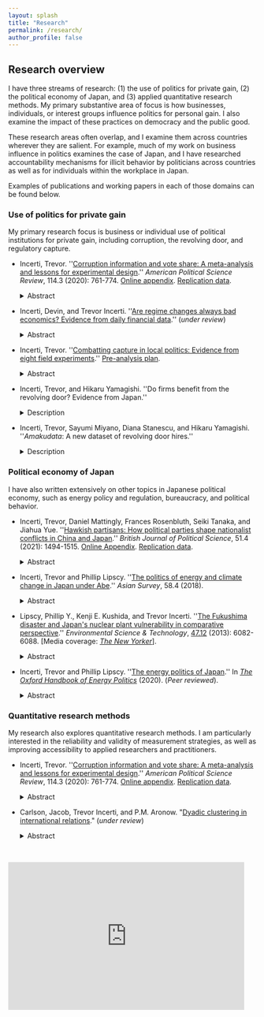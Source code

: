 ```yaml
---
layout: splash
title: "Research"
permalink: /research/
author_profile: false
---
```


## Research overview

I have three streams of research: (1) the use of politics for private gain, (2) the political economy of Japan, and (3) applied quantitative research methods. My primary substantive area of focus is how businesses, individuals, or interest groups influence politics for personal gain. I also examine the impact of these practices on democracy and the public good. 

These research areas often overlap, and I examine them across countries wherever they are salient. For example, much of my work on business influence in politics examines the case of Japan, and I have researched accountability mechanisms for illicit behavior by politicians across countries as well as for individuals within the workplace in Japan. 

Examples of publications and working papers in each of those domains can be found below. 

### Use of politics for private gain

My primary research focus is business or individual use of political institutions for private gain, including corruption, the revolving door, and regulatory capture.

- Incerti, Trevor. ''[Corruption information and vote share: A meta-analysis and lessons for experimental design](https://www.cambridge.org/core/services/aop-cambridge-core/content/view/AB2ACE468B04EAB85CAF7379F9DF4817/S000305542000012Xa.pdf/corruption_information_and_vote_share_a_metaanalysis_and_lessons_for_experimental_design.pdf).'' *American Political Science Review*, 114.3 (2020): 761-774. [Online appendix](https://static.cambridge.org/content/id/urn:cambridge.org:id:article:S000305542000012X/resource/name/S000305542000012Xsupp001.pdf). [Replication data](https://dataverse.harvard.edu/dataset.xhtml?persistentId=doi:10.7910/DVN/HD7UUU).  
  <details><summary>Abstract</summary><p> Debate persists on whether voters hold politicians accountable for corruption. Numerous experiments have examined whether informing voters about corrupt acts of politicians decreases their vote share. Meta-analysis demonstrates that corrupt candidates are punished by zero percentage points across field experiments, but approximately 32 points in survey experiments. I argue this discrepancy arises due to methodological differences. Small effects in field experiments may stem partially from weak treatments and noncompliance, and large effects in survey experiments are likely from social desirability bias and the lower and hypothetical nature of costs. Conjoint experiments introduce hypothetical costly trade-offs, but it may be best to interpret results in terms of realistic sets of characteristics rather than marginal effects of particular characteristics. These results suggest that survey experiments may provide point estimates that are not representative of real-world voting behavior. However, field experimental estimates may also not recover the “true” effects due to design decisions and limitations. </p></details>

- Incerti, Devin, and Trevor Incerti. ''[Are regime changes always bad economics? Evidence from daily financial data](http://tincerti.github.io/files/regime_changes.pdf).'' (*under review*)
  <details><summary>Abstract</summary><p> Political instability is commonly thought to discourage investment and reduce economic growth. By contrast, we find that different types of “irregular” regime changes - coups, assassinations, or resignations - have disparate effects on stock returns. We examine daily returns of national stock indices in every country that experienced an irregular regime change subject to data availability. Using an event study approach, we show that abnormal returns following resignations are large and positive (4%), while those following assassinations are negative and smaller in magnitude (2%). The impact of coups tends to be negative (2%), but some events result in positive abnormal returns of 10% or more. Volatility increases during times of protest preceding resignations, but no clear directionality is present. We therefore find that the expected direction and magnitude of abnormal returns is dependent on the type of political event and its expected impact on economic policy. </p></details>

- Incerti, Trevor. ''[Combatting capture in local politics: Evidence from eight field experiments](https://www.trevorincerti.com/files/capture_in_local_politics.pdf).'' [Pre-analysis plan](http://tincerti.github.io/files/cc_preanalysis.pdf).  
   <details><summary>Abstract</summary><p> Understanding how to motivate individuals with long-term collective interest to engage in costly political behavior is an enduring question in political economy. While renters have an economic incentive to participate in local politics and encourage housing growth, their participation lags that of homeowners who yield immediate financial returns from participation. I conducted 8 field experiments in 8 cities to investigate how to motivate renters to comment at city council meetings. Outreach highlighting the costs of abstention caused public comments to increase by 1.4 percentage points amongst those who opened the emails, with those already engaged in local politics particularly responsive to treatment. Treatment-induced comments represented 8% of total comments and 46% of pro-housing comments across all treated meetings. Overall, the results suggest that increasing the perception that abstention is costly is an effective motivator of real-world political participation, and that outreach can change the representativeness of civic bodies where increases in accessibility alone do not. </p></details>
   
- Incerti, Trevor, and Hikaru Yamagishi. ''Do firms benefit from the revolving door? Evidence from Japan.''
   <details><summary>Description</summary><p> A growing literature finds high returns to firms connected to legislative office. Less attention has been paid to benefits from bureaucratic connections, despite well-documented bureaucratic revolving door hiring practices. Leveraging a 2009 law requiring Japanese bureaucratic agencies to report private sector hires of former civil servants, we construct a comprehensive dataset of all revolving door hires in Japan. Using this dataset and data on Japanese government contracts and loans, we test for systematic benefits that accrue to firms who hire former bureaucrats. </p></details>
 
- Incerti, Trevor, Sayumi Miyano, Diana Stanescu, and Hikaru Yamagishi. ''*Amakudata*: A new dataset of revolving door hires.''
   <details><summary>Description</summary><p> Political economists have long speculated about the effects of connections between bureaucracies and the private sector. However, data tracing flows of civil servants from the bureaucracy to the private sector remains rare. This article presents a new dataset, Amakudata, which contains individual-level data of all Japanese bureaucrats retiring into positions outside of the bureaucracy from 2009 to 2019. </p></details>
  

### Political economy of Japan

I have also written extensively on other topics in Japanese political economy, such as energy policy and regulation, bureaucracy, and political behavior. 

- Incerti, Trevor, Daniel Mattingly, Frances Rosenbluth, Seiki Tanaka, and Jiahua Yue. ''[Hawkish partisans: How political parties shape nationalist conflicts in China and Japan](https://www.cambridge.org/core/journals/british-journal-of-political-science/article/hawkish-partisans-how-political-parties-shape-nationalist-conflicts-in-china-and-japan/D625B68B3659A3CAD1A1D56E12AB45C3).'' *British Journal of Political Science*, 51.4 (2021): 1494-1515. [Online Appendix](https://static.cambridge.org/content/id/urn:cambridge.org:id:article:S0007123420000095/resource/name/S0007123420000095sup001.pdf). [Replication data](https://dataverse.harvard.edu/dataset.xhtml?persistentId=doi:10.7910/DVN/S4YXQB).  
  <details><summary>Abstract</summary><p> It is well known that regime types affect international conflicts. This article explores political parties as a mechanism through which they do so. Political parties operate in fundamentally different ways in democracies vs. non-democracies, which has consequences for foreign policy. Core supporters of a party in a democracy, if they are hawkish, may be more successful at demanding hawkish behavior from their party representatives than would be their counterparts in an autocracy. The study draws on evidence from paired experiments in democratic Japan and non-democratic China to show that supporters of the ruling party in Japan punish their leaders for discouraging nationalist protests, while ruling party insiders in China are less likely to do so. Under some circumstances, then, non-democratic regimes may be better able to rein in peace-threatening displays of nationalism. </p></details>
  
- Incerti, Trevor and Phillip Lipscy. ''[The politics of energy and climate change in Japan under Abe](http://tincerti.github.io/files/AS5804_01_Incerti_and_Lipscy.pdf).'' *Asian Survey*, 58.4 (2018).  
  <details><summary>Abstract</summary><p> Under what we call Abenergynomics, Japanese Prime Minister Abe Shinzo has used energy policy to support the growth objectives of Abenomics, even when the associated policies are publicly unpopular, opposed by utility companies, or harmful to the environment. We show how Abenergynomics has shaped Japanese policy on nuclear power, electricity deregulation, renewable energy, and climate change. </p></details> 

- Lipscy, Phillip Y., Kenji E. Kushida, and Trevor Incerti. ''[The Fukushima disaster and Japan's nuclear plant vulnerability in comparative perspective](https://pubs.acs.org/doi/pdfplus/10.1021/es4004813).'' *Environmental Science & Technology*, [47.12](http://tincerti.github.io/files/est_cover.jpg) (2013): 6082-6088.  \[Media coverage: [*The New Yorker*](https://www.newyorker.com/news/evan-osnos/sandy-fukushima-and-the-nuclear-industry)\]. 
  <details><summary>Abstract</summary><p> We consider the vulnerability of nuclear power plants to a disaster like the one that occurred at Fukushima Daiichi. Examination of Japanese nuclear plants affected by the earthquake and tsunami on March 11, 2011 shows that three variables were crucial at the early stages of the crisis: plant elevation, sea wall elevation, and location and status of backup generators. Higher elevations for these variables, or waterproof protection of backup generators, could have mitigated or prevented the disaster. We collected information on these variables, along with historical data on run-up heights, for 89 coastal nuclear power plants in the world. The data shows that 1. Japanese plants were relatively unprotected against potential inundation in international comparison, but there was considerable variation for power plants within and outside of Japan; 2. Older power plants and plants owned by the largest utility companies appear to have been particularly unprotected. </p></details>

- Incerti, Trevor and Phillip Lipscy. ''[The energy politics of Japan](https://www.oxfordhandbooks.com/view/10.1093/oxfordhb/9780190861360.001.0001/oxfordhb-9780190861360-e-21).'' In [*The Oxford Handbook of Energy Politics*](https://www.oxfordhandbooks.com/view/10.1093/oxfordhb/9780190861360.001.0001/oxfordhb-9780190861360) (2020). (*Peer reviewed*). 
  <details><summary>Abstract</summary><p> Japanese energy policy has attracted renewed attention since the 2011 Fukushima nuclear disaster. However, Japan’s energy challenges are nothing new; as a country poor in natural resources, it has long struggled to meet its energy needs. This chapter provides an overview of Japanese energy politics, focusing on three broad topics: Japan’s modernization and energy security challenges, the politics of the utilities sector and nuclear energy, and the politics of energy conservation and climate change. In addition, the chapter discusses factors specific to Japan, such as state-business relations in the utilities sector and institutional changes since the 1990s. Japan offers both compelling puzzles—several transformative shifts in energy conservation policy, limited emphasis on renewables despite persistent energy security concerns, and reinvigoration of nuclear energy despite the Fukushima disaster—as well as important empirical opportunities for theory testing. The chapter concludes by calling for additional research that integrates insights from Japan into broader theoretical and cross-national scholarship, examines Japanese energy policy within an international context, and uses rigorous causal identification strategies to evaluate Japanese energy policy. Finally, it identifies the politics of decarbonization in Japan as a critical area for future research. </p></details>

### Quantitative research methods

My research also explores quantitative research methods. I am particularly interested in the reliability and validity of measurement strategies, as well as improving accessibility to applied researchers and practitioners. 

- Incerti, Trevor. ''[Corruption information and vote share: A meta-analysis and lessons for experimental design](https://www.cambridge.org/core/services/aop-cambridge-core/content/view/AB2ACE468B04EAB85CAF7379F9DF4817/S000305542000012Xa.pdf/corruption_information_and_vote_share_a_metaanalysis_and_lessons_for_experimental_design.pdf).'' *American Political Science Review*, 114.3 (2020): 761-774. [Online appendix](https://static.cambridge.org/content/id/urn:cambridge.org:id:article:S000305542000012X/resource/name/S000305542000012Xsupp001.pdf). [Replication data](https://dataverse.harvard.edu/dataset.xhtml?persistentId=doi:10.7910/DVN/HD7UUU).  
  <details><summary>Abstract</summary><p> Debate persists on whether voters hold politicians accountable for corruption. Numerous experiments have examined whether informing voters about corrupt acts of politicians decreases their vote share. Meta-analysis demonstrates that corrupt candidates are punished by zero percentage points across field experiments, but approximately 32 points in survey experiments. I argue this discrepancy arises due to methodological differences. Small effects in field experiments may stem partially from weak treatments and noncompliance, and large effects in survey experiments are likely from social desirability bias and the lower and hypothetical nature of costs. Conjoint experiments introduce hypothetical costly trade-offs, but it may be best to interpret results in terms of realistic sets of characteristics rather than marginal effects of particular characteristics. These results suggest that survey experiments may provide point estimates that are not representative of real-world voting behavior. However, field experimental estimates may also not recover the “true” effects due to design decisions and limitations. </p></details>
  
- Carlson, Jacob, Trevor Incerti, and P.M. Aronow. "[Dyadic clustering in international relations](https://arxiv.org/abs/2109.03774)." (*under review*)
   <details><summary>Abstract</summary><p>  Quantitative empirical inquiry in international relations often relies on dyadic data. Standard analytic techniques do not account for the fact that dyads are not generally independent of one another. That is, when dyads share a constituent member (e.g., a common country), they may be statistically dependent, or "clustered." Recent work has developed dyadic clustering robust standard errors (DCRSEs) that account for this dependence. Using these DCRSEs, we reanalyzed all empirical articles published in International Organization between January 2014 and January 2020 that feature dyadic data. We find that published standard errors for key explanatory variables are, on average, approximately half as large as DCRSEs, suggesting that dyadic clustering is leading researchers to severely underestimate uncertainty. However, most (67% of) statistically significant findings remain statistically significant when using DCRSEs. We conclude that accounting for dyadic clustering is both important and feasible, and offer software in R and Stata to facilitate use of DCRSEs in future research. </p></details>

<br>

 <p float="left">
   <iframe width="95%" height="300px" scrolling="no" frameBorder="0" style="position:relative; top: 0px; left: 0px;" src="https://www.trevorincerti.com/files/abstract_wordcloud.html"></iframe>
</p>



